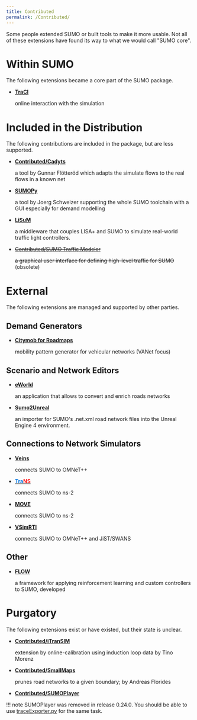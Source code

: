 ```yaml
---
title: Contributed
permalink: /Contributed/
---
```


Some people extended SUMO or built tools to make it more usable. Not all
of these extensions have found its way to what we would call "SUMO
core".

# Within SUMO

The following extensions became a core part of the SUMO package.

- **[TraCI](TraCI.md)**
  
    online interaction with the simulation

# Included in the Distribution

The following contributions are included in the package, but are less
supported.

- **[Contributed/Cadyts](Contributed/Cadyts.md)**

    a tool by Gunnar Flötteröd which adapts the simulate flows to the
    real flows in a known net

- **[SUMOPy](Contributed/SUMOPy.md)**

    a tool by Joerg Schweizer supporting the whole SUMO toolchain with a
    GUI especially for demand modelling

- **[LiSuM](Tools/LiSuM.md)**

    a middleware that couples LISA+ and SUMO to simulate real-world
    traffic light controllers.

- ~~[Contributed/SUMO Traffic
Modeler](Contributed/SUMO_Traffic_Modeler.md)~~

    ~~a graphical user interface for defining high-level traffic for
    SUMO~~ (obsolete)

# External

The following extensions are managed and supported by other parties.

## Demand Generators

- **[Citymob for Roadmaps](http://www.grc.upv.es/Software/c4r.html)**

    mobility pattern generator for vehicular networks (VANet focus)

## Scenario and Network Editors

- **[eWorld](http://eworld.sourceforge.net/)**

    an application that allows to convert and enrich roads networks

- **[Sumo2Unreal](https://github.com/AugmentedDesignLab/Sumo2Unreal)**

    an importer for SUMO's .net.xml road network files into the Unreal
    Engine 4 environment.

## Connections to Network Simulators

- **[Veins](http://www7.informatik.uni-erlangen.de/veins/)**

    connects SUMO to OMNeT++

- **[<font color="#0174DF">Tra</font><font color="#FF0000">NS</font>](http://trans.epfl.ch/)**

    connects SUMO to ns-2

- **[MOVE](http://lens1.csie.ncku.edu.tw/wiki/doku.php?id=%E2%80%A7realistic_mobility_generator_for_vehicular_networks)**

    connects SUMO to ns-2

- **[VSimRTI](http://www.dcaiti.tu-berlin.de/research/simulation/)**

    connects SUMO to OMNeT++ and JiST/SWANS

## Other

- **[FLOW](https://flow-project.github.io/)**

    a framework for applying reinforcement learning and custom
    controllers to SUMO, developed

# Purgatory

The following extensions exist or have existed, but their state is
unclear.

- **[Contributed/iTranSIM](Contributed/iTranSIM.md)**

    extension by online-calibration using induction loop data by Tino
    Morenz

- **[Contributed/SmallMaps](Contributed/SmallMaps.md)**

    prunes road networks to a given boundary; by Andreas Florides

- **[Contributed/SUMOPlayer](Contributed/SUMOPlayer.md)**

!!! note
    SUMOPlayer was removed in release 0.24.0. You should be able to use [traceExporter.py](Tools/TraceExporter.md) for the same task.